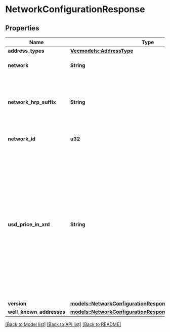 # NetworkConfigurationResponse

## Properties

Name | Type | Description | Notes
------------ | ------------- | ------------- | -------------
**address_types** | [**Vec<models::AddressType>**](AddressType.md) |  | 
**network** | **String** | The logical name of the network | 
**network_hrp_suffix** | **String** | The network suffix used for Bech32m HRPs used for addressing. | 
**network_id** | **u32** | The logical id of the network | 
**usd_price_in_xrd** | **String** | The current value of the protocol-based USD/XRD multiplier (i.e. an amount of XRDs to be paid for 1 USD). A decimal is formed of some signed integer `m` of attos (`10^(-18)`) units, where `-2^(192 - 1) <= m < 2^(192 - 1)`.  | 
**version** | [**models::NetworkConfigurationResponseVersion**](NetworkConfigurationResponse_version.md) |  | 
**well_known_addresses** | [**models::NetworkConfigurationResponseWellKnownAddresses**](NetworkConfigurationResponse_well_known_addresses.md) |  | 

[[Back to Model list]](../README.md#documentation-for-models) [[Back to API list]](../README.md#documentation-for-api-endpoints) [[Back to README]](../README.md)


